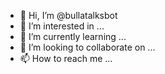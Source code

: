 - 👋 Hi, I’m @bullatalksbot
- 👀 I’m interested in ...
- 🌱 I’m currently learning ...
- 💞️ I’m looking to collaborate on ...
- 📫 How to reach me ...

<!---
bullatalksbot/bullatalksbot is a ✨ special ✨ repository because its `README.md` (this file) appears on your GitHub profile.
You can click the Preview link to take a look at your changes.
--->
